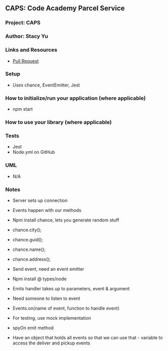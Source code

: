 ## CAPS: Code Academy Parcel Service

### Project: CAPS
### Author: Stacy Yu
### Links and Resources
- [Pull Request](https://github.com/stacyyuu/CAPS/pull/3)

### Setup
- Uses chance, EventEmitter, Jest 

### How to initialize/run your application (where applicable)
- npm start

### How to use your library (where applicable)

### Tests
- Jest
- Node.yml on GitHub

### UML
- N/A

### Notes
- Server sets up connection
- Events happen with our methods 

- Npm install chance, lets you generate random stuff
- chance.city();
- chance.guid();
- chance.name();
- chance.address();

- Send event, need an event emitter 
- Npm install @ types/node
- Emits handler takes up to parameters, event & argument 
- Need someone to listen to event 
- Events.on(name of event, function to handle event)
- For testing, use mock implementation
- spyOn emit method 
- Have an object that holds all events so that we can use that - variable to access the deliver and pickup events
